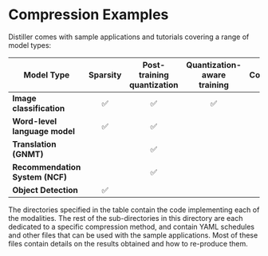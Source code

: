 # Compression Examples

Distiller comes with sample applications and tutorials covering a range of model types:

| Model Type | Sparsity | Post-training quantization | Quantization-aware training | Auto Compression (AMC) | Knowledge Distillation | In Directories |
|------------|:--------:|:--------------------------:|:---------------------------:|:----------------------:|:----------------------:|----------------|
| **Image classification** | :white_check_mark: | :white_check_mark: | :white_check_mark: | :white_check_mark: | :white_check_mark: | [classifier_compression](https://github.com/IntelLabs/distiller/tree/master/examples/classifier_compression), [auto_compression/amc](https://github.com/IntelLabs/distiller/tree/master/examples/auto_compression/amc) |
| **Word-level language model** | :white_check_mark: | :white_check_mark: | | | |[word_language_model](https://github.com/IntelLabs/distiller/tree/master/examples/word_language_model) |
| **Translation (GNMT)** | | :white_check_mark: | | | | [GNMT](https://github.com/IntelLabs/distiller/tree/master/examples/GNMT) |
| **Recommendation System (NCF)** | |  :white_check_mark: | | | | [ncf](https://github.com/IntelLabs/distiller/tree/master/examples/ncf) |
| **Object Detection** |  :white_check_mark: | | | | | [object_detection_compression](https://github.com/IntelLabs/distiller/tree/master/examples/object_detection_compression) |

The directories specified in the table contain the code implementing each of the modalities. The rest of the sub-directories in this directory are each dedicated to a specific compression method, and contain YAML schedules and other files that can be used with the sample applications. Most of these files contain details on the results obtained and how to re-produce them.
